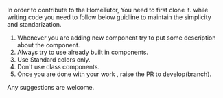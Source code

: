 In order to contribute to the HomeTutor, You need to first clone it.
while writing code you need to follow below guidline to maintain the simplicity
and standarization.

1. Whenever you are adding new component try to put some description about the component.
2. Always try to use already built in components.
3. Use Standard colors only.
4. Don't use class components.
5. Once you are done with your work , raise the PR to develop(branch).

Any suggestions are welcome.
